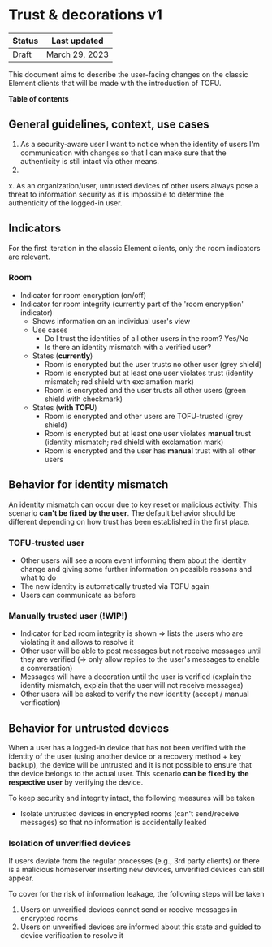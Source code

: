 # Trust & decorations v1

| Status | Last updated |
|--|--|
| Draft | March 29, 2023 |

This document aims to describe the user-facing changes on the classic Element clients that will be made with the introduction of TOFU.

**Table of contents**

## General guidelines, context, use cases

1. As a security-aware user I want to notice when the identity of users I'm communication with changes so that I can make sure that the authenticity is still intact via other means.
2. 
x. As an organization/user, untrusted devices of other users always pose a threat to information security as it is impossible to determine the authenticity of the logged-in user.

## Indicators

For the first iteration in the classic Element clients, only the room indicators are relevant.

### Room

- Indicator for room encryption (on/off)
- Indicator for room integrity (currently part of the 'room encryption' indicator)
  - Shows information on an individual user's view
  - Use cases
    - Do I trust the identities of all other users in the room? Yes/No
    - Is there an identity mismatch with a verified user?
  - States (**currently**)
    - Room is encrypted but the user trusts no other user (grey shield)
    - Room is encrypted but at least one user violates trust (identity mismatch; red shield with exclamation mark)
    - Room is encrypted and the user trusts all other users (green shield with checkmark)
  - States (**with TOFU**)
    - Room is encrypted and other users are TOFU-trusted (grey shield)
    - Room is encrypted but at least one user violates **manual** trust (identity mismatch; red shield with exclamation mark)
    - Room is encrypted and the user has **manual** trust with all other users

## Behavior for identity mismatch

An identity mismatch can occur due to key reset or malicious activity. This scenario **can't be fixed by the user**. 
The default behavior should be different depending on how trust has been established in the first place.

### TOFU-trusted user

- Other users will see a room event informing them about the identity change and giving some further information on possible reasons and what to do
- The new identity is automatically trusted via TOFU again
- Users can communicate as before

### Manually trusted user (!WIP!)

- Indicator for bad room integrity is shown => lists the users who are violating it and allows to resolve it
- Other user will be able to post messages but not receive messages until they are verified (=> only allow replies to the user's messages to enable a conversation)
- Messages will have a decoration until the user is verified (explain the identity mismatch, explain that the user will not receive messages)
- Other users will be asked to verify the new identity (accept / manual verification)

## Behavior for untrusted devices

When a user has a logged-in device that has not been verified with the identity of the user (using another device or a recovery method + key backup), the device will be untrusted and it is not possible to ensure that the device belongs to the actual user. This scenario **can be fixed by the respective user** by verifying the device. 

To keep security and integrity intact, the following measures will be taken
- Isolate untrusted devices in encrypted rooms (can't send/receive messages) so that no information is accidentally leaked

### Isolation of unverified devices

If users deviate from the regular processes (e.g., 3rd party clients) or there is a malicious homeserver inserting new devices, unverified devices can still appear.

To cover for the risk of information leakage, the following steps will be taken
1. Users on unverified devices cannot send or receive messages in encrypted rooms
2. Users on unverified devices are informed about this state and guided to device verification to resolve it
